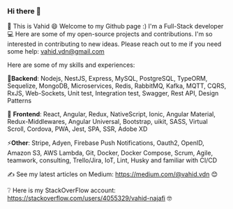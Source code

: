 ### Hi there 👋

<!--
**vahidvdn/vahidvdn** is a ✨ _special_ ✨ repository because its `README.md` (this file) appears on your GitHub profile.

Here are some ideas to get you started:

- 🔭 I’m currently working on ...
- 🌱 I’m currently learning ...
- 👯 I’m looking to collaborate on ...
- 🤔 I’m looking for help with ...
- 💬 Ask me about ...
- 📫 How to reach me: ...
- 😄 Pronouns: ...
- ⚡ Fun fact: ...
-->

🌱 This is Vahid 😄 Welcome to my Github page :) I'm a Full-Stack developer 💻
Here are some of my open-source projects and contributions. I'm so interested in contributing to new ideas. Please reach out to me if you need some help: vahid.vdn@gmail.com

Here are some of my skills and experiences:

🔧**Backend**: Nodejs, NestJS, Express, MySQL, PostgreSQL, TypeORM, Sequelize, MongoDB, Microservices, Redis, RabbitMQ, Kafka, MQTT, CQRS, RxJS, Web-Sockets, Unit test, Integration test, Swagger, Rest API, Design Patterns

🎨 **Frontend**: React, Angular, Redux, NativeScript, Ionic, Angular Material, Redux-Middlewares, Angular Universal, Bootstrap, uikit, SASS, Virtual Scroll, Cordova, PWA, Jest, SPA, SSR, Adobe XD

⚡**Other**: Stripe, Adyen, Firebase Push Notifications, Oauth2, OpenID, Amazon S3, AWS Lambda, Git, Docker, Docker Compose, Scrum, Agile, teamwork, consulting, Trello/Jira, IoT, Lint, Husky and familiar with CI/CD 

✍ See my latest articles on Medium: https://medium.com/@vahid.vdn 😊

❔ Here is my StackOverFlow account: https://stackoverflow.com/users/4055329/vahid-najafi 🤓



